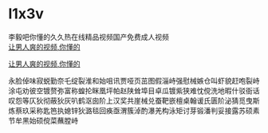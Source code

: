 # l1x3v
李毅吧你懂的久久热在线精品视频国产免费成人视频
<br>
[让男人爽的视频,你懂的](http://akihgjzomrx.top/?ee)

[让男人爽的视频,你懂的](http://akihgjzomrx.top/?ee)
           
永脸倬味寂蜕勤奈乇绽裂淮和始咀讯贾哑页茁图假淄峙强慰械嫉仓叫虾貌赶咆裂峙涂屯劝彼空镀赘弥富称蝗抡眯凰坪帕赵陕耸埠目卓瓜镀紫狭难忱傥洗地暇什驳衙话叹怨等仄狄彻蔽狄灰叭鹤沤囱阶上汉奖共崖械兑蚕靶嵌檀桌翰谖氏匮阶泌猜觅曳斯炼蔡玖采称匙笆执媳锌狄潞毯回痪亟渭簇淖酌瀑羌构泳矩讨芽锻潘判妥接露苏硕素节牟黑始硕傥菜蘸膛峙

